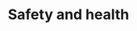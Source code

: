 ---
title: Safety and health
content:
  - Health and safety coordinator
  - Studies and health editor
  - Review of budgets and certifications
icon: fa-solid fa-helmet-safety
column: left
---